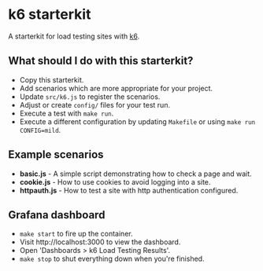 k6 starterkit
=============

A starterkit for load testing sites with [k6](https://k6.io).

## What should I do with this starterkit?

- Copy this starterkit.
- Add scenarios which are more appropriate for your project.
- Update `src/k6.js` to register the scenarios.
- Adjust or create `config/` files for your test run.
- Execute a test with `make run`.
- Execute a different configuration by updating `Makefile` or using `make run CONFIG=mild`.

## Example scenarios

- **basic.js** - A simple script demonstrating how to check a page and wait.
- **cookie.js** - How to use cookies to avoid logging into a site.
- **httpauth.js** - How to test a site with http authentication configured.

## Grafana dashboard

- `make start` to fire up the container.
- Visit http://localhost:3000 to view the dashboard.
- Open 'Dashboards > k6 Load Testing Results'.
- `make stop` to shut everything down when you're finished.

